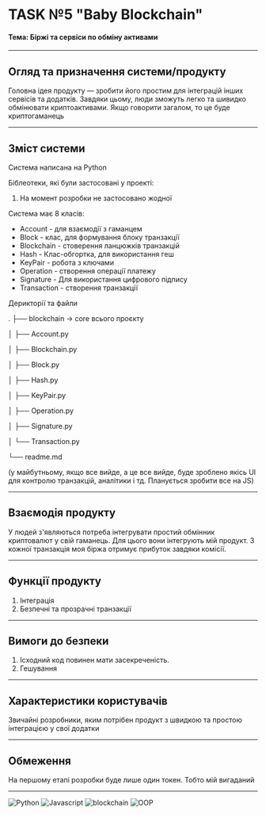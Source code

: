 # TASK №5 "Baby Blockchain"
#### Тема: Біржі та сервіси по обміну активами

---
## Огляд та призначення системи/продукту 

Головна ідея продукту — зробити його простим для інтеграцій інших сервісів та додатків. Завдяки цьому, люди зможуть легко та шивидко обмінювати криптоактивами. Якщо говорити загалом, то це буде криптогаманець

---
## Зміст системи 

Система написана на Python

Біблеотеки, які були застосовані у проекті:

1. На момент розробки не застосовано жодної

Система має 8 класів:
- Account - для взаємодії з гаманцем
- Block - клас, для формування блоку транзакції
- Blockchain - стоверення ланцюжків транзакцій  
- Hash - Клас-обгортка, для використання геш
- KeyPair - робота з ключами
- Operation - створення операції платежу
- Signature - Для використання цифрового підпису
- Transaction - створення транзакції

Дерикторії та файли

.
├── blockchain -> core всього проєкту 

│   ├── Account.py

│   ├── Blockchain.py

│   ├── Block.py

│   ├── Hash.py

│   ├── KeyPair.py

│   ├── Operation.py

│   ├── Signature.py

│   └── Transaction.py

└── readme.md


(у майбутньому, якщо все вийде, а це все вийде, буде зроблено якісь UI для контролю транзакцій, аналітики і тд. Планується зробити все на JS)

---
## Взаємодія продукту

У людей з'являються потреба інтегрувати простий обмінник криптовалют у свій гаманець. Для цього вони інтегрують мій продукт. З кожної транзакція моя біржа отримує прибуток завдяки комісії. 


---
## Функції продукту

1. Інтеграція 
2. Безпечні та прозрачні транзакції

---
## Вимоги до безпеки

1. Ісходний код повинен мати засекреченість. 
2. Гешування

---
## Характеристики користувачів

Звичайні розробники, яким потрібен продукт з швидкою та простою інтеграцією у свої додатки

---
## Обмеження

На першому етапі розробки буде лише один токен. Тобто мій вигаданий

---
![Python](https://img.shields.io/badge/-Python-090909?style=for-the-badge&logo=Python) ![Javascript](https://img.shields.io/badge/-Javascript-090909?style=for-the-badge&logo=Javascript) ![blockchain](https://img.shields.io/badge/-blockchain-090909?style=for-the-badge&logo=blockchain) ![OOP](https://img.shields.io/badge/-OOP-090909?style=for-the-badge&logo=OOP) 

